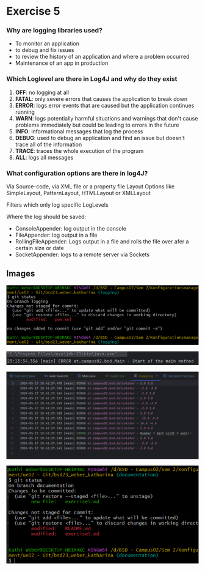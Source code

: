 # Exercise 5
### Why are logging libraries used?
- To monitor an application 
- to debug and fix issues
- to review the history of an application and where a problem occurred
- Maintenance of an app in production
### Which Loglevel are there in Log4J and why do they exist
1. **OFF**: no logging at all
2. **FATAL**: only severe errors that causes the application to break down
3. **ERROR**: logs error events that are caused but the application continues running
4. **WARN**: logs potentially harmful situations and warnings that don't cause problems immediately but could be leading to errors in the future
5. **INFO**: informational messages that log the process
6. **DEBUG**: used to debug an application and find an issue but doesn't trace all of the information
7. **TRACE**: traces the whole execution of the program
8. **ALL**: logs all messages

### What configuration options are there in log4J?
Via Source-code, via XML file or a property file
Layout Options like SimpleLayout, PatternLayout, HTMLLayout or XMLLayout

Filters which only log specific LogLevels

Where the log should be saved:
- ConsoleAppender: log output in the console
- FileAppender: log output in a file
- RollingFileAppender: Logs output in a file and rolls the file over afer a certain size or date
- SocketAppender: logs to a remote server via Sockets

## Images
![ex5_1.png](resources%2Fimages%2Fex5_1.png)


![ex5_2.png](resources%2Fimages%2Fex5_2.png)


![ex5_3.png](resources%2Fimages%2Fex5_3.png)


![ex5_4.png](resources%2Fimages%2Fex5_4.png)